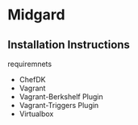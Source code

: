 # Midgard

Installation Instructions
-------------
requiremnets 
- ChefDK
- Vagrant
- Vagrant-Berkshelf Plugin
- Vagrant-Triggers Plugin
- Virtualbox

